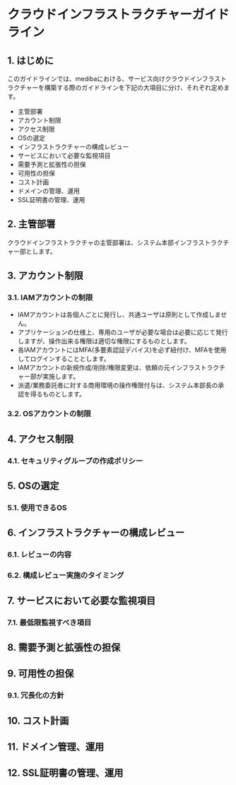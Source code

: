 # クラウドインフラストラクチャーガイドライン

## 1. はじめに
このガイドラインでは、medibaにおける、サービス向けクラウドインフラストラクチャーを構築する際のガイドラインを下記の大項目に分け、それぞれ定めます。

- 主管部署
- アカウント制限
- アクセス制限
- OSの選定
- インフラストラクチャーの構成レビュー
- サービスにおいて必要な監視項目
- 需要予測と拡張性の担保
- 可用性の担保
- コスト計画
- ドメインの管理、運用
- SSL証明書の管理、運用

## 2. 主管部署

クラウドインフラストラクチャの主管部署は、システム本部インフラストラクチャー部とします。

## 3. アカウント制限
### 3.1. IAMアカウントの制限

- IAMアカウントは各個人ごとに発行し、共通ユーザは原則として作成しません。
- アプリケーションの仕様上、専用のユーザが必要な場合は必要に応じて発行しますが、操作出来る権限は適切な権限にするものとします。
- 各IAMアカウントにはMFA(多要素認証デバイス)を必ず紐付け、MFAを使用してログインすることとします。
- IAMアカウントの新規作成/削除/権限変更は、依頼の元インフラストラクチャー部が実施します。
- 派遣/業務委託者に対する商用環境の操作権限付与は、システム本部長の承認を得るものとします。

### 3.2. OSアカウントの制限

## 4. アクセス制限
### 4.1. セキュリティグループの作成ポリシー

## 5. OSの選定
### 5.1. 使用できるOS

## 6. インフラストラクチャーの構成レビュー
### 6.1. レビューの内容
### 6.2. 構成レビュー実施のタイミング

## 7. サービスにおいて必要な監視項目
### 7.1. 最低限監視すべき項目

## 8. 需要予測と拡張性の担保

## 9. 可用性の担保
### 9.1. 冗長化の方針

## 10. コスト計画

## 11. ドメイン管理、運用

## 12. SSL証明書の管理、運用
